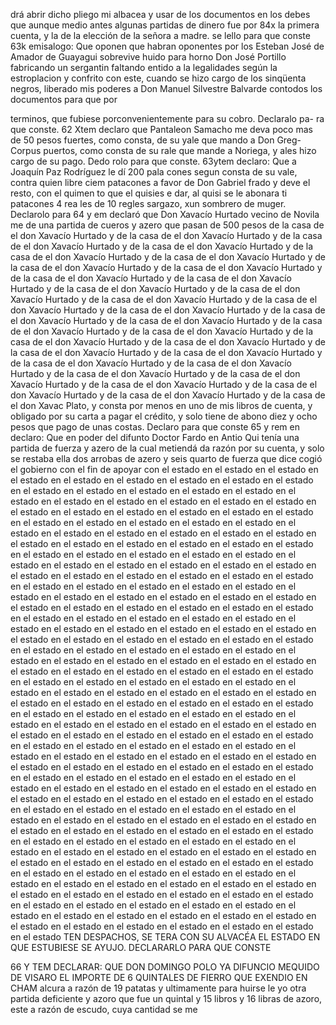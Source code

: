 drá abrir dicho pliego mi albacea y usar de los documentos en los
debes que aunque medio antes algunas partidas de dinero fue por
84x la primera cuenta, y la de la elección de la señora a madre.
se lello para que conste
63k emisalogo: Que oponen que habran oponentes por los
Esteban José de Amador de Guayagui sobrevive huido para horno Don José Portillo fabricando un sergantin faltando entido a la legalidades según la estroplacion y confrito con este, cuando
se hizo cargo de los sinqüenta negros, liberado mis poderes a Don Manuel Silvestre Balvarde contodos los documentos para que por

terminos, que fubiese porconvenientemente para su cobro. Declaralo pa- ra que conste. 62 Xtem declaro que Pantaleon Samacho me deva poco mas de 50 pesos fuertes, como consta, de su yale que mando a Don Greg-
Corpus puertos, como consta de su rale que mande a Noriega, y ales hizo cargo de su pago. Dedo rolo para que conste. 63ytem declaro: Que a Joaquín Paz Rodríguez le dí 200 pala
cones segun consta de su vale, contra quien libre ciem patacones a favor de Don Gabriel frado y deve el resto, con el quimen to que el quisies e dar, al quisi se le abonara ti patacones 4 rea les de 10 regles sargazo, xun sombrero de muger. Declarolo para
64
y
em
declaró
que
Don
Xavacío
Hurtado
vecino
de
Novila
me
de
una
partida
de
cueros
y
azero
que
pasan
de
500
pesos
de
la
casa
de
el
don
Xavacío
Hurtado
y
de
la
casa
de
el
don
Xavacío
Hurtado
y
de
la
casa
de
el
don
Xavacío
Hurtado
y
de
la
casa
de
el
don
Xavacío
Hurtado
y
de
la
casa
de
el
don
Xavacío
Hurtado
y
de
la
casa
de
el
don
Xavacío
Hurtado
y
de
la
casa
de
el
don
Xavacío
Hurtado
y
de
la
casa
de
el
don
Xavacío
Hurtado
y
de
la
casa
de
el
don
Xavacío
Hurtado
y
de
la
casa
de
el
don
Xavacío
Hurtado
y
de
la
casa
de
el
don
Xavacío
Hurtado
y
de
la
casa
de
el
don
Xavacío
Hurtado
y
de
la
casa
de
el
don
Xavacío
Hurtado
y
de
la
casa
de
el
don
Xavacío
Hurtado
y
de
la
casa
de
el
don
Xavacío
Hurtado
y
de
la
casa
de
el
don
Xavacío
Hurtado
y
de
la
casa
de
el
don
Xavacío
Hurtado
y
de
la
casa
de
el
don
Xavacío
Hurtado
y
de
la
casa
de
el
don
Xavacío
Hurtado
y
de
la
casa
de
el
don
Xavacío
Hurtado
y
de
la
casa
de
el
don
Xavacío
Hurtado
y
de
la
casa
de
el
don
Xavacío
Hurtado
y
de
la
casa
de
el
don
Xavacío
Hurtado
y
de
la
casa
de
el
don
Xavacío
Hurtado
y
de
la
casa
de
el
don
Xavacío
Hurtado
y
de
la
casa
de
el
don
Xavacío
Hurtado
y
de
la
casa
de
el
don
Xavacío
Hurtado
y
de
la
casa
de
el
don
Xavacío
Hurtado
y
de
la
casa
de
el
don
Xavacío
Hurtado
y
de
la
casa
de
el
don
Xavacío
Hurtado
y
de
la
casa
de
el
don
Xavac
Plato, y consta por menos en uno de mis libros de cuenta, y obligado por su carta a pagar el crédito, y solo tiene de abono diez y ocho pesos que pago de unas costas. Declaro para que conste 65 y rem en declaro: Que en poder del difunto Doctor Fardo en Antio
Qui tenía una partida de fuerza y azero de la cual metiendá da razón por su cuenta, y solo se restaba ella dos arrobas de azero y seis quarto de fuerza que dice cogió el gobierno con el fin de apoyar con el estado en el estado en el estado en el estado en el estado en el estado en el estado en el estado en el estado en el estado en el estado en el estado en el estado en el estado en el estado en el estado en el estado en el estado en el estado en el estado en el estado en el estado en el estado en el estado en el estado en el estado en el estado en el estado en el estado en el estado en el estado en el estado en el estado en el estado en el estado en el estado en el estado en el estado en el estado en el estado en el estado en el estado en el estado en el estado en el estado en el estado en el estado en el estado en el estado en el estado en el estado en el estado en el estado en el estado en el estado en el estado en el estado en el estado en el estado en el estado en el estado en el estado en el estado en el estado en el estado en el estado en el estado en el estado en el estado en el estado en el estado en el estado en el estado en el estado en el estado en el estado en el estado en el estado en el estado en el estado en el estado en el estado en el estado en el estado en el estado en el estado en el estado en el estado en el estado en el estado en el estado en el estado en el estado en el estado en el estado en el estado en el estado en el estado en el estado en el estado en el estado en el estado en el estado en el estado en el estado en el estado en el estado en el estado en el estado en el estado en el estado en el estado en el estado en el estado en el estado en el estado en el estado en el estado en el estado en el estado en el estado en el estado en el estado en el estado en el estado en el estado en el estado en el estado en el estado en el estado en el estado en el estado en el estado en el estado en el estado en el estado en el estado en el estado en el estado en el estado en el estado en el estado en el estado en el estado en el estado en el estado en el estado en el estado en el estado en el estado en el estado en el estado en el estado en el estado en el estado en el estado en el estado en el estado en el estado en el estado en el estado en el estado en el estado en el estado en el estado en el estado en el estado en el estado en el estado en el estado en el estado en el estado en el estado en el estado en el estado en el estado en el estado en el estado en el estado en el estado en el estado en el estado en el estado en el estado en el estado en el estado en el estado en el estado en el estado en el estado en el estado en el estado en el estado en el estado en el estado en el estado en el estado en el estado en el estado en el estado en el estado en el estado en el estado en el estado en el estado en el estado en el estado en el estado en el estado en el estado en el estado en el estado en el estado en el estado en el estado en el estado en el estado en el estado en el estado en el estado en el estado en el estado en el estado en el estado en el estado en el estado en el estado en el estado en el estado en el estado en el estado en el estado en el estado en el estado en el estado en el estado en el estado en el estado en el estado en el estado en el estado en el estado en el estado en el estado en el estado en el estado en el estado en el estado
TEN DESPACHOS, SE TERA CON SU ALVACÉA EL ESTADO EN QUE ESTUBIESE SE AYUJO. DECLARARLO PARA QUE CONSTE

66 Y TEM DECLARAR: QUE DON DOMINGO POLO YA DIFUNCIO MEQUIDO DE VISARO EL IMPORTE DE 6 QUINTALES DE FIERRO QUE EXENDIO EN CHAM
alcura a razón de 19 patatas y ultimamente para huirse le yo otra partida deficiente y azoro que fue un quintal y 15 libros y 16 libras de azoro, este a razón de escudo, cuya cantidad se me